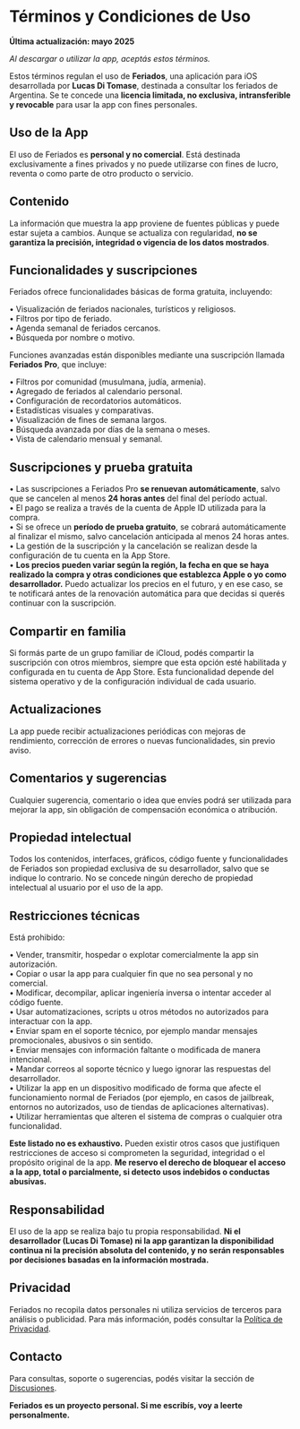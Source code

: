 # Términos y Condiciones de Uso  
  
**Última actualización: mayo 2025**  
  
*Al descargar o utilizar la app, aceptás estos términos.*  
  
Estos términos regulan el uso de **Feriados**, una aplicación para iOS desarrollada por **Lucas Di Tomase**, destinada a consultar los feriados de Argentina. Se te concede una **licencia limitada, no exclusiva, intransferible y revocable** para usar la app con fines personales.  
  
## Uso de la App  
  
El uso de Feriados es **personal y no comercial**. Está destinada exclusivamente a fines privados y no puede utilizarse con fines de lucro, reventa o como parte de otro producto o servicio.  
  
## Contenido  
  
La información que muestra la app proviene de fuentes públicas y puede estar sujeta a cambios. Aunque se actualiza con regularidad, **no se garantiza la precisión, integridad o vigencia de los datos mostrados**.  
  
## Funcionalidades y suscripciones  
  
Feriados ofrece funcionalidades básicas de forma gratuita, incluyendo:  
  
• Visualización de feriados nacionales, turísticos y religiosos.  
• Filtros por tipo de feriado.  
• Agenda semanal de feriados cercanos.  
• Búsqueda por nombre o motivo.  
  
Funciones avanzadas están disponibles mediante una suscripción llamada **Feriados Pro**, que incluye:  
  
• Filtros por comunidad (musulmana, judía, armenia).  
• Agregado de feriados al calendario personal.  
• Configuración de recordatorios automáticos.  
• Estadísticas visuales y comparativas.  
• Visualización de fines de semana largos.  
• Búsqueda avanzada por días de la semana o meses.  
• Vista de calendario mensual y semanal.  
  
## Suscripciones y prueba gratuita  
  
• Las suscripciones a Feriados Pro **se renuevan automáticamente**, salvo que se cancelen al menos **24 horas antes** del final del período actual.  
• El pago se realiza a través de la cuenta de Apple ID utilizada para la compra.  
• Si se ofrece un **período de prueba gratuito**, se cobrará automáticamente al finalizar el mismo, salvo cancelación anticipada al menos 24 horas antes.  
• La gestión de la suscripción y la cancelación se realizan desde la configuración de tu cuenta en la App Store.  
• **Los precios pueden variar según la región, la fecha en que se haya realizado la compra y otras condiciones que establezca Apple o yo como desarrollador.** Puedo actualizar los precios en el futuro, y en ese caso, se te notificará antes de la renovación automática para que decidas si querés continuar con la suscripción.  
  
## Compartir en familia  
  
Si formás parte de un grupo familiar de iCloud, podés compartir la suscripción con otros miembros, siempre que esta opción esté habilitada y configurada en tu cuenta de App Store. Esta funcionalidad depende del sistema operativo y de la configuración individual de cada usuario.  
  
## Actualizaciones  
  
La app puede recibir actualizaciones periódicas con mejoras de rendimiento, corrección de errores o nuevas funcionalidades, sin previo aviso.  
  
## Comentarios y sugerencias  
  
Cualquier sugerencia, comentario o idea que envíes podrá ser utilizada para mejorar la app, sin obligación de compensación económica o atribución.  
  
## Propiedad intelectual  
  
Todos los contenidos, interfaces, gráficos, código fuente y funcionalidades de Feriados son propiedad exclusiva de su desarrollador, salvo que se indique lo contrario. No se concede ningún derecho de propiedad intelectual al usuario por el uso de la app.  
  
## Restricciones técnicas  
  
Está prohibido:  
  
• Vender, transmitir, hospedar o explotar comercialmente la app sin autorización.  
• Copiar o usar la app para cualquier fin que no sea personal y no comercial.  
• Modificar, decompilar, aplicar ingeniería inversa o intentar acceder al código fuente.  
• Usar automatizaciones, scripts u otros métodos no autorizados para interactuar con la app.  
• Enviar spam en el soporte técnico, por ejemplo mandar mensajes promocionales, abusivos o sin sentido.  
• Enviar mensajes con información faltante o modificada de manera intencional.  
• Mandar correos al soporte técnico y luego ignorar las respuestas del desarrollador.  
• Utilizar la app en un dispositivo modificado de forma que afecte el funcionamiento normal de Feriados (por ejemplo, en casos de jailbreak, entornos no autorizados, uso de tiendas de aplicaciones alternativas).  
• Utilizar herramientas que alteren el sistema de compras o cualquier otra funcionalidad.  
  
**Este listado no es exhaustivo.** Pueden existir otros casos que justifiquen restricciones de acceso si comprometen la seguridad, integridad o el propósito original de la app. **Me reservo el derecho de bloquear el acceso a la app, total o parcialmente, si detecto usos indebidos o conductas abusivas.**  
  
## Responsabilidad  
  
El uso de la app se realiza bajo tu propia responsabilidad. **Ni el desarrollador (Lucas Di Tomase) ni la app garantizan la disponibilidad continua ni la precisión absoluta del contenido, y no serán responsables por decisiones basadas en la información mostrada.**  
  
## Privacidad  
  
Feriados no recopila datos personales ni utiliza servicios de terceros para análisis o publicidad. Para más información, podés consultar la [Política de Privacidad](https://lucasditomase.github.io/feriados/es/privacy-policy).  
  
## Contacto  
  
Para consultas, soporte o sugerencias, podés visitar la sección de [Discusiones](https://github.com/lucasditomase/feriados/discussions).  
  
**Feriados es un proyecto personal. Si me escribís, voy a leerte personalmente.**  
